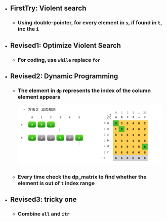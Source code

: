 - ## FirstTry: Violent search
  - ### Using double-pointer, for every element in `s`, if found in `t`, inc the `i`
- ## Revised1: Optimize Violent Search
    - ### For coding, use `while` replace `for`
- ## Revised2: Dynamic Programming
  - ### The element in `dp` represents the index of the column element appears
    ![dp_matrix](image_dp_01.png)
  - ### Every time check the dp_matrix to find whether the element is out of `t` index range
- ## Revised3: tricky one
    - ### Combine `all` and `itr` 
